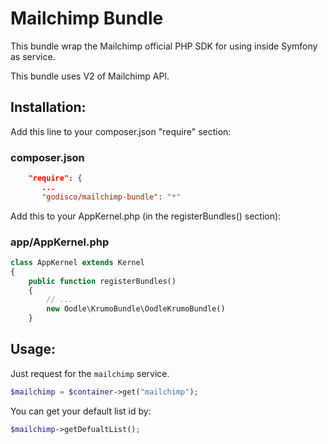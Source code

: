 Mailchimp Bundle
===========

This bundle wrap the Mailchimp official PHP SDK for using inside Symfony as service.

This bundle uses V2 of Mailchimp API.

Installation:
-------------
Add this line to your composer.json "require" section:

### composer.json
```json
    "require": {
       ...
       "godisco/mailchimp-bundle": "*"
```

Add this to your AppKernel.php (in the registerBundles() section):

### app/AppKernel.php
```php
class AppKernel extends Kernel
{
    public function registerBundles()
    {
        // ...
        new Oodle\KrumoBundle\OodleKrumoBundle()
    }
```


Usage:
------

Just request for the `mailchimp` service.

```php
$mailchimp = $container->get("mailchimp");
```

You can get your default list id by:
```php
$mailchimp->getDefualtList();
```